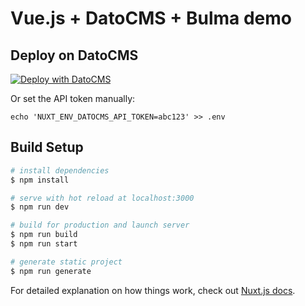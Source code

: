 # Vue.js + DatoCMS + Bulma demo

## Deploy on DatoCMS

[![Deploy with DatoCMS](https://dashboard.datocms.com/deploy/button.svg)](https://dashboard.datocms.com/deploy?repo=datocms/nuxtjs-demo)

Or set the API token manually:

```
echo 'NUXT_ENV_DATOCMS_API_TOKEN=abc123' >> .env
```

## Build Setup

```bash
# install dependencies
$ npm install

# serve with hot reload at localhost:3000
$ npm run dev

# build for production and launch server
$ npm run build
$ npm run start

# generate static project
$ npm run generate
```

For detailed explanation on  how things work, check out [Nuxt.js docs](https://nuxtjs.org).
